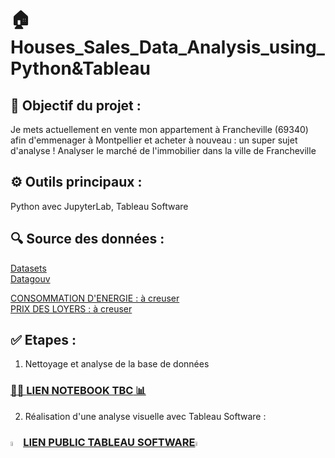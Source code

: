 # 🏠 Houses_Sales_Data_Analysis_using_Python&Tableau

## 🎯 Objectif du projet :

Je mets actuellement en vente mon appartement à Francheville (69340) afin d'emmenager à Montpellier et acheter à nouveau : un super sujet d'analyse ! 
Analyser le marché de l'immobilier dans la ville de Francheville

## ⚙️ Outils principaux : 
Python avec JupyterLab, Tableau Software 

## 🔍 Source des données :  
[Datasets](https://files.data.gouv.fr/)  
[Datagouv](https://www.data.gouv.fr/fr/datasets/demandes-de-valeurs-foncieres-geolocalisees/?reuses_page=6#/community-reuses)

[CONSOMMATION D'ENERGIE : à creuser](https://www.data.gouv.fr/fr/pages/donnees-energie/)  
[PRIX DES LOYERS : à creuser](https://www.data.gouv.fr/fr/datasets/carte-des-loyers-indicateurs-de-loyers-dannonce-par-commune-en-2018/)

## ✅ Etapes :

1) Nettoyage et analyse de la base de données

### [👨‍💻 **LIEN NOTEBOOK TBC** 📊]()

2) Réalisation d'une analyse visuelle avec Tableau Software :

### [<img src="https://logowik.com/content/uploads/images/tableau-software.jpg" width=4% height=4%>**LIEN PUBLIC TABLEAU SOFTWARE**<img src="https://logowik.com/content/uploads/images/tableau-software.jpg" width=4% height=4%>](https://public.tableau.com/app/profile/camille.magnette/viz/MarchedelimmobilierFrancheville/IMMOBILIER?publish=yes)

